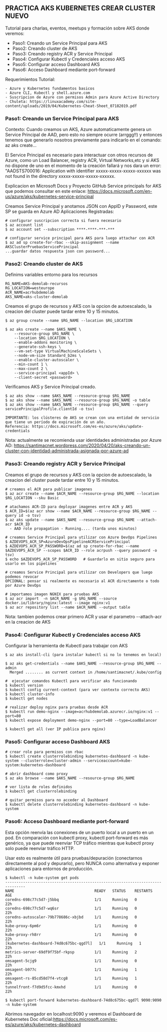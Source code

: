 **PRACTICA AKS KUBERNETES CREAR CLUSTER NUEVO**
------------------------------------------------------------------

Tutorial para charlas, eventos, meetups y formación sobre AKS donde veremos:

   - Paso1: Creando un Service Principal para AKS
   - Paso2: Creando cluster de AKS 
   - Paso3: Creando registry ACR y Service Principal
   - Paso4: Configurar Kubectl y Credenciales acceso AKS
   - Paso5: Configurar acceso Dashboard AKS
   - Paso6: Acceso Dashboard mediante port-forward

Requerimientos Tutorial:

    - Azure y Kubernetes fundamentos basicos
    - Azure CLI, Kubectl y shell.azure.com
    - Suscripcion de Azure con permisos Admin para Azure Active Directory
    - Chuleta: https://linuxacademy.com/site-content/uploads/2019/04/Kubernetes-Cheat-Sheet_07182019.pdf

### Paso1: Creando un Service Principal para AKS

Contexto: Cuando creamos un AKS, Azure automaticamente genera un Service Principal de AAD, pero esto no siempre ocurre (arrggg!!) y entonces tenemos que generarlo nosotros previamente para indicarlo en el comando: az aks create... 

El Service Principal es necesario para interactuar con otros recursos de Azure, como un Load Balancer, registry ACR, Virtual Networks,etc y si AKS no dispone de uno en el momento de la creación fallará y nos dara un error: "AADSTS700016: Application with identifier xxxxx-xxxxx-xxxxx-xxxxxx was not found in the directory xxxxx-xxxxx-xxxxx-xxxxxx.

Explicacion en Microsoft Docs y Proyecto GitHub Service principals for AKS que podemos consultar en este enlace: 
https://docs.microsoft.com/en-us/azure/aks/kubernetes-service-principal

Creamos Service Principal y anotamos JSON con AppID y Password, este SP se guarda en Azure AD Aplicaciones Registradas:
```
# configurar suscripcion correcta si fuera necesario
$ az account list
$ az account set --subscription ****-****-***-***

# configurar service principal para AKS para luego attachar con ACR
$ az ad sp create-for-rbac --skip-assignment --name AKSClusterPruebasServicePrincipal
...guardar datos respuesta json con password...
```

### Paso2: Creando cluster de AKS

Definims variables entorno para los recursos
```
RG_NAME=AKS-demolab-recursos
RG_LOCATION=westeurope
ACR_NAME=acrhubdemolab
AKS_NAME=aks-cluster-demolab
```

Creamos el grupo de recursos y AKS con la opcion de autoescalado, la creacion del cluster puede tardar entre 10 y 15 minutos.
```
$ az group create --name $RG_NAME --location $RG_LOCATION

$ az aks create --name $AKS_NAME \
    --resource-group $RG_NAME \
    --location $RG_LOCATION \
    --enable-addons monitoring \
    --generate-ssh-keys \
    --vm-set-type VirtualMachineScaleSets \
    --node-vm-size Standard_b2ms \
    --enable-cluster-autoscaler \
    --min-count 1 \
    --max-count 2 \
    --service-principal <appId> \
    --client-secret <password>
```    
    
Verificamos AKS y Service Principal creado.
```
$ az aks show --name $AKS_NAME --resource-group $RG_NAME 
$ az aks show --name $AKS_NAME --resource-group $RG_NAME -o table    
$ az aks show --name $AKS_NAME --resource-group $RG_NAME --query servicePrincipalProfile.clientId -o tsv)

IMPORTANTE: los clústeres de AKS se crean con una entidad de servicio que tiene un período de expiración de un año.
Referencia: https://docs.microsoft.com/es-es/azure/aks/update-credentials
```

Nota: actualmente se recomienda usar identidades administradas por Azure AD:
https://santimacnet.wordpress.com/2020/04/20/aks-creando-un-cluster-con-identidad-administrada-asignada-por-azure-ad


### Paso3: Creando registry ACR y Service Principal

Creamos el grupo de recursos y AKS con la opcion de autoescalado, la creacion del cluster puede tardar entre 10 y 15 minutos.
```
# creamos el ACR para publicar imagenes
$ az acr create --name $ACR_NAME --resource-group $RG_NAME --location $RG_LOCATION --sku Basic

# atachamos ACR-ID para deployar imagenes entre ACR y AKS
$ ACR_ID=$(az acr show --name $ACR_NAME --resource-group $RG_NAME --query id -o tsv)
$ az aks update --name $AKS_NAME --resource-group $RG_NAME --attach-acr $ACR_ID
  - AAD role propagation - Running.... (tarda unos minutos)
  
# creamos Service Principal para utilizar con Azure DevOps Pipelines
$ AZDEVOPS_ACR_SP=AzureDevOpsPipelineACRServicePrincipal
$ AZDEVOPS_ACR_SP_PASSWORD=$(az ad sp create-for-rbac --name $AZDEVOPS_ACR_SP --scopes $ACR_ID --role acrpush --query password -o tsv)
$ echo $AZDEVOPS_ACR_SP_PASSWORD   # Guardarlo en sitio seguro para usarlo en los pipelines

# creamos Service Principal para utilizar con Developers que luego podemos revocar
OPCIONAL: pensar si realmente es necesario al ACR directamente o todo por Azure DevOps
    
# importamos imagen NGNIX para pruebas AKS
$ az acr import  -n $ACR_NAME -g $RG_NAME --source docker.io/library/nginx:latest --image nginx:v1
$ az acr repository list --name $ACR_NAME --output table
```

Nota: tambien podemos crear primero ACR y usar el parametro --attach-acr en la creacion de AKS

### Paso4: Configurar Kubectl y Credenciales acceso AKS

Configurar la herramienta de Kubectl para trabajar con AKS
```
$ az aks install-cli (para instalar kubectl si no lo tenemos en local)

$ az aks get-credentials --name $AKS_NAME --resource-group $RG_NAME --admin
  Merged ........ as current context in /home/santimacnet/.kube/config

#  ejecutar comandos Kubectl para verificar aks funcionando
$ kubectl version
$ kubectl config current-context (para ver contexto correcto AKS)
$ kubectl cluster-info
$ kubectl get nodes

# realizar deploy nginx para pruebas desde ACR
$ kubectl run demo-nginx --image=acrhubdemolab.azurecr.io/nginx:v1 --port=80
$ kubectl expose deployment demo-nginx --port=80 --type=LoadBalancer

$ kubectl get all (ver IP publica para nginx)
```

### Paso5: Configurar acceso Dashboard AKS

```
# crear role para permisos con rbac
$ kubectl create clusterrolebinding kubernetes-dashboard -n kube-system --clusterrole=cluster-admin --serviceaccount=kube-system:kubernetes-dashboard

# abrir dashboard como proxy
$ az aks browse --name $AKS_NAME --resource-group $RG_NAME

# ver lista de roles definidos
$ kubectl get clusterrolebinding 

# quitar permisos para no acceder al Dashboard
$ kubectl delete clusterrolebinding kubernetes-dashboard -n kube-system
```

### Paso6: Acceso Dashboard mediante port-forward

Esta opción reenvía las conexiones de un puerto local a un puerto en un pod. En comparación con kubectl proxy, kubectl port-forward es más genérico, ya que puede reenviar TCP tráfico mientras que kubectl proxy solo puede reenviar tráfico HTTP.

Usar esto es realmente útil para pruebas/depuración (conectarnos directamente al pod y depurarlo), pero NUNCA como alternativa y exponer aplicaciones para entornos de producción.

```
$ kubectl -n kube-system get pods
-------------------------------------------------------------------------------
NAME                                    READY   STATUS    RESTARTS   AGE
coredns-698c77c5d7-j5bbq                1/1     Running   0          22h
coredns-698c77c5d7-wq6sr                1/1     Running   0          22h
coredns-autoscaler-79b778686c-xbjbd     1/1     Running   0          22h
kube-proxy-6pm6r                        1/1     Running   0          22h
kube-proxy-rh8rr                        1/1     Running   0          22h
[kubernetes-dashboard-74d8c675bc-qgd7l]   1/1     Running   1          22h
metrics-server-69df9f75bf-rkpsp         1/1     Running   2          22h
omsagent-5cjg9                          1/1     Running   0          22h
omsagent-b977c                          1/1     Running   1          22h
omsagent-rs-85cd58d7f4-vtcg8            1/1     Running   1          22h
tunnelfront-f7d9d5fcc-kmxhd             1/1     Running   0          22h

$ kubectl port-forward kubernetes-dashboard-74d8c675bc-qgd7l 9090:9090 -n kube-system
```
Abrimos navegador en localhost:9090 y veremos el Dashboard de Kubernetes
Doc oficial:https://docs.microsoft.com/es-es/azure/aks/kubernetes-dashboard


